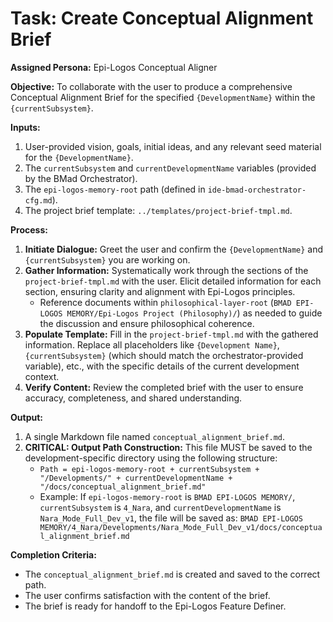 # Task: Create Conceptual Alignment Brief

**Assigned Persona:** Epi-Logos Conceptual Aligner

**Objective:** To collaborate with the user to produce a comprehensive Conceptual Alignment Brief for the specified `{DevelopmentName}` within the `{currentSubsystem}`.

**Inputs:**

1.  User-provided vision, goals, initial ideas, and any relevant seed material for the `{DevelopmentName}`.
2.  The `currentSubsystem` and `currentDevelopmentName` variables (provided by the BMad Orchestrator).
3.  The `epi-logos-memory-root` path (defined in `ide-bmad-orchestrator-cfg.md`).
4.  The project brief template: `../templates/project-brief-tmpl.md`.

**Process:**

1.  **Initiate Dialogue:** Greet the user and confirm the `{DevelopmentName}` and `{currentSubsystem}` you are working on.
2.  **Gather Information:** Systematically work through the sections of the `project-brief-tmpl.md` with the user. Elicit detailed information for each section, ensuring clarity and alignment with Epi-Logos principles.
    *   Reference documents within `philosophical-layer-root` (`BMAD EPI-LOGOS MEMORY/Epi-Logos Project (Philosophy)/`) as needed to guide the discussion and ensure philosophical coherence.
3.  **Populate Template:** Fill in the `project-brief-tmpl.md` with the gathered information. Replace all placeholders like `{Development Name}`, `{currentSubsystem}` (which should match the orchestrator-provided variable), etc., with the specific details of the current development context.
4.  **Verify Content:** Review the completed brief with the user to ensure accuracy, completeness, and shared understanding.

**Output:**

1.  A single Markdown file named `conceptual_alignment_brief.md`.
2.  **CRITICAL: Output Path Construction:** This file MUST be saved to the development-specific directory using the following structure:
    *   `Path = epi-logos-memory-root + currentSubsystem + "/Developments/" + currentDevelopmentName + "/docs/conceptual_alignment_brief.md"`
    *   Example: If `epi-logos-memory-root` is `BMAD EPI-LOGOS MEMORY/`, `currentSubsystem` is `4_Nara`, and `currentDevelopmentName` is `Nara_Mode_Full_Dev_v1`, the file will be saved as:
        `BMAD EPI-LOGOS MEMORY/4_Nara/Developments/Nara_Mode_Full_Dev_v1/docs/conceptual_alignment_brief.md`

**Completion Criteria:**

-   The `conceptual_alignment_brief.md` is created and saved to the correct path.
-   The user confirms satisfaction with the content of the brief.
-   The brief is ready for handoff to the Epi-Logos Feature Definer.